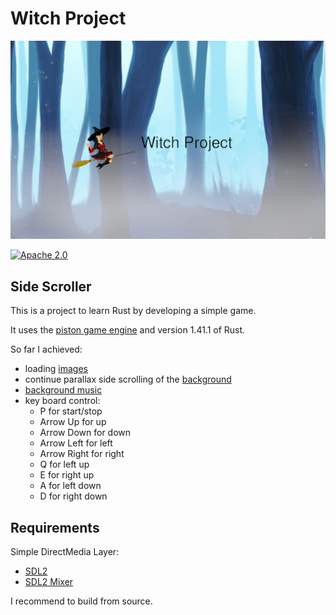 Witch Project
===

![flying witch](assets/screen.jpg "Screenshot") 

[![Apache 2.0](https://img.shields.io/github/license/nebula-plugins/nebula-project-plugin.svg)](http://www.apache.org/licenses/LICENSE-2.0)

Side Scroller
---

This is a project to learn Rust by developing a simple game.

It uses the [piston game engine](https://github.com/PistonDevelopers/piston) and version 1.41.1 of Rust.

So far I achieved:

* loading [images](https://publicdomainvectors.org/en/free-clipart)
* continue parallax side scrolling of the [background](https://digitalmoons.itch.io/parallax-forest-background)
* [background music](https://freemusicarchive.org/music/Floating_Spirits/S27-X_II/Floating_Spirits_-_S27-X_II_-_06_Rise_Above)
* key board control: 
  * P for start/stop
  * Arrow Up for up
  * Arrow Down for down
  * Arrow Left for left
  * Arrow Right for right
  * Q for left up
  * E for right up
  * A for left down
  * D for right down


Requirements
---
Simple DirectMedia Layer:
* [SDL2](https://www.libsdl.org)
* [SDL2 Mixer](https://www.libsdl.org/projects/SDL_mixer/)

I recommend to build from source.